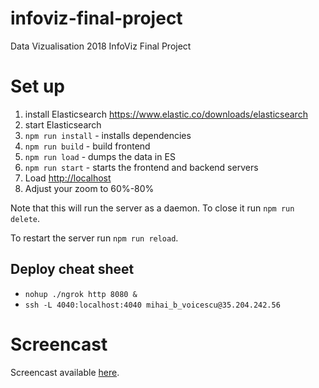 # infoviz-final-project
Data Vizualisation 2018 InfoViz Final Project
# Set up
1. install Elasticsearch https://www.elastic.co/downloads/elasticsearch
1. start Elasticsearch
1. `npm run install` - installs dependencies
1. `npm run build` - build frontend
1. `npm run load` - dumps the data in ES
1. `npm run start` - starts the frontend and backend servers
1. Load [http://localhost](http://localhost)
1. Adjust your zoom to 60%-80%

Note that this will run the server as a daemon. To close it run `npm run delete`.

To restart the server run `npm run reload`.

## Deploy cheat sheet
* `nohup ./ngrok http 8080 &`
* `ssh -L 4040:localhost:4040 mihai_b_voicescu@35.204.242.56`

# Screencast
Screencast available [here](https://www.dropbox.com/s/5txknfkv54fp1ww/Final_one.mov?dl=0).
